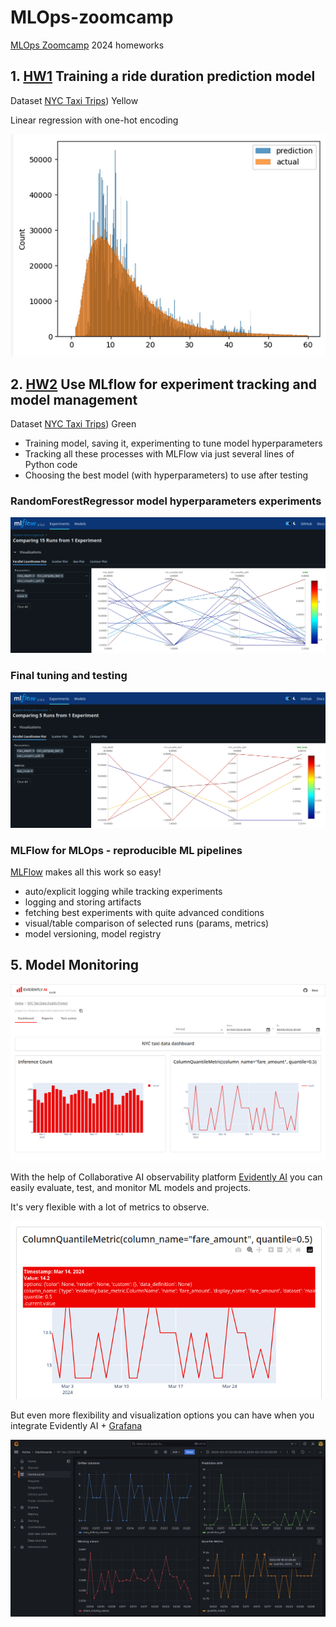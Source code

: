 # MLOps-zoomcamp
[MLOps Zoomcamp](https://github.com/DataTalksClub/mlops-zoomcamp/) 2024 homeworks 

## 1. [HW1](/01-intro/homework.md) Training a ride duration prediction model

Dataset [NYC Taxi Trips](https://www1.nyc.gov/site/tlc/about/tlc-trip-record-data.page)) Yellow

Linear regression with one-hot encoding

![Actual vs Prediction](/01-intro/Screenshot_2024-05-14_16-59-10.png)

## 2. [HW2](/02-experiment-tracking/homework.md) Use MLflow for experiment tracking and model management

Dataset [NYC Taxi Trips](https://www1.nyc.gov/site/tlc/about/tlc-trip-record-data.page)) Green

- Training model, saving it, experimenting to tune model hyperparameters
- Tracking all these processes with MLFlow via just several lines of Python code
- Choosing the best model (with hyperparameters) to use after testing

### RandomForestRegressor model hyperparameters experiments

![Visualization of model hyperparameters experiments](/02-experiment-tracking/homework/20240526-135431.png)

### Final tuning and testing

![Visualization of final testing](/02-experiment-tracking/homework/20240526-151059.png)

### MLFlow for MLOps - reproducible ML pipelines

[MLFlow](https://github.com/mlflow/mlflow) makes all this work so easy!
- auto/explicit logging while tracking experiments
- logging and storing artifacts
- fetching best experiments with quite advanced conditions
- visual/table comparison of selected runs (params, metrics)
- model versioning, model registry


## 5. Model Monitoring

![Evidently AI dashboard](/05-monitoring/evidently-dashboard.png)

With the help of Collaborative AI observability platform [Evidently AI](https://github.com/evidentlyai/evidently/) you can easily evaluate, test, and monitor ML models and projects.

It's very flexible with a lot of metrics to observe.

![Evidently AI dashboard panel](/05-monitoring/evidently-panel.png)

But even more flexibility and visualization options you can have when you integrate Evidently AI + [Grafana](https://github.com/grafana/grafana)

![Grafana dashboard](/05-monitoring/grafana-dashboard.png)